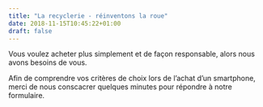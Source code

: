 ```yaml
---
title: "La recyclerie - réinventons la roue"
date: 2018-11-15T10:45:22+01:00
draft: false
---
```


Vous voulez acheter plus simplement et de façon responsable, alors nous avons besoins de vous.


Afin de comprendre vos critères de choix lors de l’achat d’un smartphone, merci de nous conscacrer quelques minutes pour répondre à notre formulaire.